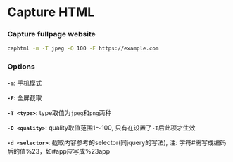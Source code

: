 # Capture HTML

### Capture fullpage website

```bash
caphtml -m -T jpeg -Q 100 -F https://example.com
```

### Options

**`-m`**: 手机模式

**`-F`**: 全屏截取

**`-T <type>`**: type取值为`jpeg`和`png`两种

**`-Q <quality>`**: quality取值范围1～100, 只有在设置了`-T`后此项才生效

**`-d <selector>`**: 截取内容参考的selector(同jquery的写法), 注: 字符#需写成编码后的值%23，如#app应写成%23app
